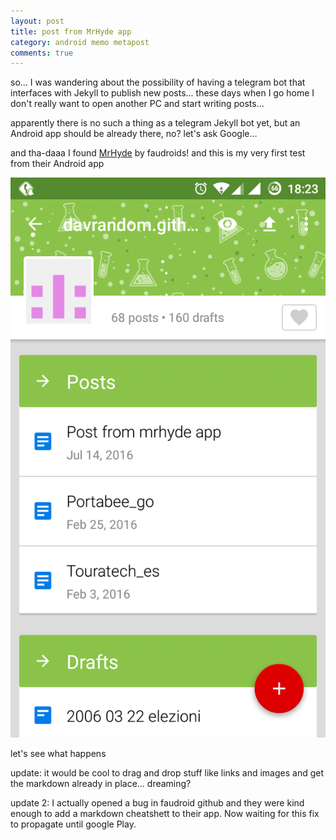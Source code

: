 ```yaml
---
layout: post
title: post from MrHyde app
category: android memo metapost
comments: true
---
```


so... I was wandering about the possibility of having a telegram bot that interfaces with Jekyll to publish new posts...
these days when I go home I don't really want to open another PC and start writing posts...

apparently there is no such a thing as a telegram Jekyll bot yet, but an Android app should be already there, no? let's ask Google...

and tha-daaa I found [MrHyde](https://play.google.com/store/apps/details?id=org.faudroids.mrhyde) by faudroids! and this is my very first test from their Android app

![screenshot](/images/mrhyde.png)

let's see what happens

update: it would be cool to drag and drop stuff like links and images and get the markdown already in place... dreaming?

update 2: I actually opened a bug in faudroid github and they were kind enough to add a markdown cheatshett to their app. Now waiting for this fix to propagate until google Play.
